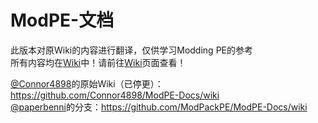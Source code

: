ModPE-文档
==========

此版本对原Wiki的内容进行翻译，仅供学习Modding PE的参考  
所有内容均在[Wiki](../../wiki/)中！请前往[Wiki](../../wiki/)页面查看！

[@Connor4898](https://github.com/Connor4898)的原始Wiki（已停更）：https://github.com/Connor4898/ModPE-Docs/wiki <br>
[@paperbenni](https://github.com/paperbenni)的分支：https://github.com/ModPackPE/ModPE-Docs/wiki
